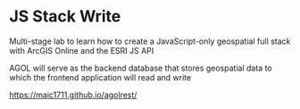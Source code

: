 # JS Stack Write

Multi-stage lab to learn how to create a JavaScript-only geospatial full stack with ArcGIS Online and the ESRI JS API

AGOL will serve as the backend database that stores geospatial data to which the frontend application will read and write

https://maic1711.github.io/agolrest/
